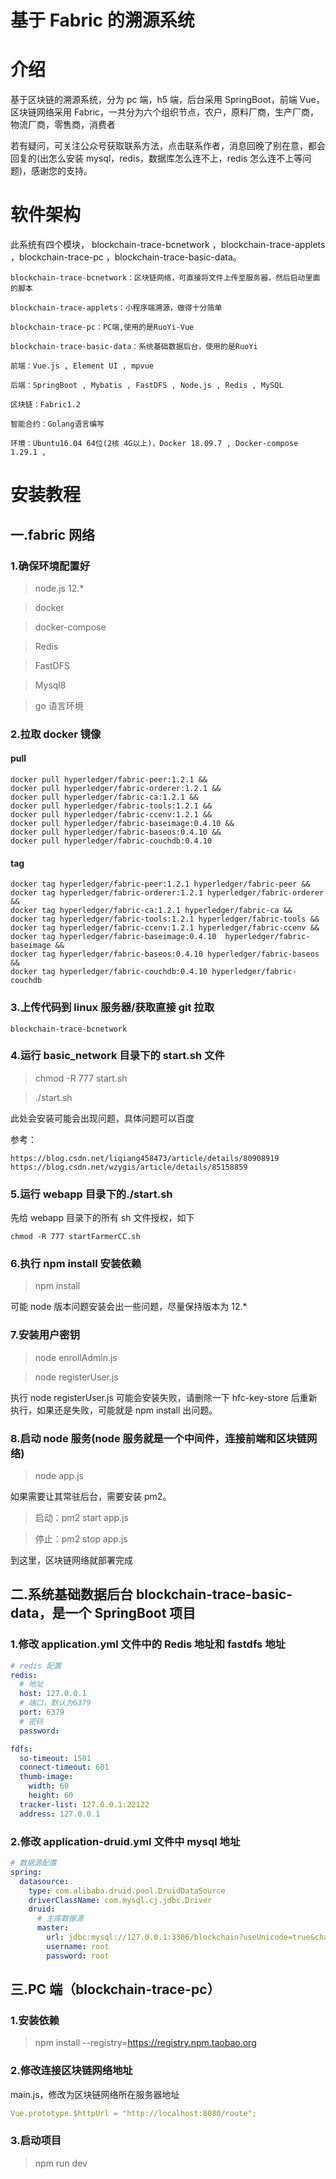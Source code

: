 # 基于 Fabric 的溯源系统

# 介绍

基于区块链的溯源系统，分为 pc 端，h5 端，后台采用 SpringBoot，前端 Vue，
区块链网络采用 Fabric，一共分为六个组织节点，农户，原料厂商，生产厂商，物流厂商，零售商，消费者

若有疑问，可关注公众号获取联系方法，点击联系作者，消息回晚了别在意，都会回复的(出怎么安装 mysql，redis，数据库怎么连不上，redis 怎么连不上等问题)，感谢您的支持。

# 软件架构

此系统有四个模块， blockchain-trace-bcnetwork ，blockchain-trace-applets ，blockchain-trace-pc ，blockchain-trace-basic-data。

    blockchain-trace-bcnetwork：区块链网络，可直接将文件上传至服务器，然后启动里面的脚本

    blockchain-trace-applets：小程序端溯源，做得十分简单

    blockchain-trace-pc：PC端,使用的是RuoYi-Vue

    blockchain-trace-basic-data：系统基础数据后台，使用的是RuoYi

    前端：Vue.js , Element UI , mpvue

    后端：SpringBoot , Mybatis , FastDFS , Node.js , Redis , MySQL

    区块链：Fabric1.2

    智能合约：Golang语言编写

    环境：Ubuntu16.04 64位(2核 4G以上)，Docker 18.09.7 , Docker-compose 1.29.1 ,

# 安装教程

## 一.fabric 网络

### 1.确保环境配置好

> node.js 12.\*

> docker

> docker-compose

> Redis

> FastDFS

> Mysql8

> go 语言环境

### 2.拉取 docker 镜像

#### pull

```
docker pull hyperledger/fabric-peer:1.2.1 &&
docker pull hyperledger/fabric-orderer:1.2.1 &&
docker pull hyperledger/fabric-ca:1.2.1 &&
docker pull hyperledger/fabric-tools:1.2.1 &&
docker pull hyperledger/fabric-ccenv:1.2.1 &&
docker pull hyperledger/fabric-baseimage:0.4.10 &&
docker pull hyperledger/fabric-baseos:0.4.10 &&
docker pull hyperledger/fabric-couchdb:0.4.10
```

#### tag

```
docker tag hyperledger/fabric-peer:1.2.1 hyperledger/fabric-peer &&
docker tag hyperledger/fabric-orderer:1.2.1 hyperledger/fabric-orderer &&
docker tag hyperledger/fabric-ca:1.2.1 hyperledger/fabric-ca &&
docker tag hyperledger/fabric-tools:1.2.1 hyperledger/fabric-tools &&
docker tag hyperledger/fabric-ccenv:1.2.1 hyperledger/fabric-ccenv &&
docker tag hyperledger/fabric-baseimage:0.4.10  hyperledger/fabric-baseimage &&
docker tag hyperledger/fabric-baseos:0.4.10 hyperledger/fabric-baseos &&
docker tag hyperledger/fabric-couchdb:0.4.10 hyperledger/fabric-couchdb
```

### 3.上传代码到 linux 服务器/获取直接 git 拉取

`blockchain-trace-bcnetwork`

### 4.运行 basic_network 目录下的 start.sh 文件

> chmod -R 777 start.sh

> ./start.sh

此处会安装可能会出现问题，具体问题可以百度

参考：

```
https://blog.csdn.net/liqiang458473/article/details/80908919
https://blog.csdn.net/wzygis/article/details/85158859
```

### 5.运行 webapp 目录下的./start.sh

先给 webapp 目录下的所有 sh 文件授权，如下

```
chmod -R 777 startFarmerCC.sh
```

### 6.执行 npm install 安装依赖

> npm install

可能 node 版本问题安装会出一些问题，尽量保持版本为 12.\*

### 7.安装用户密钥

> node enrollAdmin.js

> node registerUser.js

执行 node registerUser.js 可能会安装失败，请删除一下 hfc-key-store 后重新执行，如果还是失败，可能就是 npm install 出问题。

### 8.启动 node 服务(node 服务就是一个中间件，连接前端和区块链网络)

> node app.js

如果需要让其常驻后台，需要安装 pm2。

> 启动：pm2 start app.js

> 停止：pm2 stop app.js

到这里，区块链网络就部署完成

## 二.系统基础数据后台 blockchain-trace-basic-data，是一个 SpringBoot 项目

### 1.修改 application.yml 文件中的 Redis 地址和 fastdfs 地址

```yaml
# redis 配置
redis:
  # 地址
  host: 127.0.0.1
  # 端口，默认为6379
  port: 6379
  # 密码
  password:

fdfs:
  so-timeout: 1501
  connect-timeout: 601
  thumb-image:
    width: 60
    height: 60
  tracker-list: 127.0.0.1:22122
  address: 127.0.0.1
```

### 2.修改 application-druid.yml 文件中 mysql 地址

```yaml
# 数据源配置
spring:
  datasource:
    type: com.alibaba.druid.pool.DruidDataSource
    driverClassName: com.mysql.cj.jdbc.Driver
    druid:
      # 主库数据源
      master:
        url: jdbc:mysql://127.0.0.1:3306/blockchain?useUnicode=true&characterEncoding=utf8&zeroDateTimeBehavior=convertToNull&useSSL=true&serverTimezone=GMT%2B8
        username: root
        password: root
```

## 三.PC 端（blockchain-trace-pc）

### 1.安装依赖

> npm install --registry=https://registry.npm.taobao.org

### 2.修改连接区块链网络地址

main.js，修改为区块链网络所在服务器地址

```yaml
Vue.prototype.$httpUrl = "http://localhost:8080/route";
```

### 3.启动项目

> npm run dev
